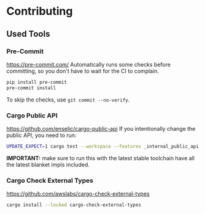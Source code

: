# Contributing

## Used Tools
### Pre-Commit
https://pre-commit.com/
Automatically runs some checks before committing, so you don't have to wait for the CI to complain.
```bash
pip install pre-commit
pre-commit install
```

To skip the checks, use `git commit --no-verify`.


### Cargo Public API
https://github.com/enselic/cargo-public-api
If you intentionally change the public API, you need to run:
```bash
UPDATE_EXPECT=1 cargo test --workspace --features _internal_public_api public_api
```
**IMPORTANT:** make sure to run this with the latest stable toolchain have all the latest blanket impls included. 


### Cargo Check External Types
https://github.com/awslabs/cargo-check-external-types
```bash
cargo install --locked cargo-check-external-types
```
